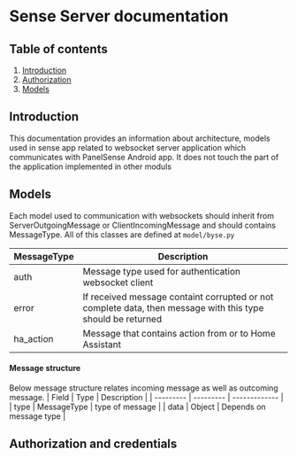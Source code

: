 # Sense Server documentation

## Table of contents
1. [Introduction](#introduction)
2. [Authorization](#authorized)
3. [Models](#models)

## Introduction
This documentation provides an information about architecture, models used in sense app related to websocket server application which communicates with PanelSense Android app. It does not touch the part of the application implemented in other moduls

## Models
Each model used to communication with websockets should inherit from ServerOutgoingMessage or ClientIncomingMessage and should contains MessageType. All of this classes are defined at `model/byse.py`

| MessageType   | Description |
| ------------- | ----------- |
| auth          | Message type used for authentication websocket client |
| error         | If received message containt corrupted or not complete data, then message with this type should be returned |
| ha_action     | Message that contains action from or to Home Assistant |

#### Message structure
Below message structure relates incoming message as well as outcoming message.
| Field     | Type          | Description   |
| --------- | ---------     | ------------- |
| type      | MessageType   | type of message |
| data      | Object        | Depends on message type |

## Authorization and credentials
